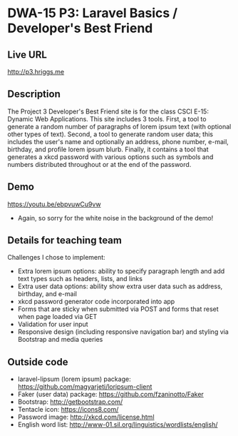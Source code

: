 # DWA-15 P3: Laravel Basics / Developer's Best Friend

## Live URL
<http://p3.hriggs.me>

## Description
The Project 3 Developer's Best Friend site is for the class CSCI E-15: Dynamic Web Applications. 
This site includes 3 tools. First, a tool to generate a random number of paragraphs of lorem ipsum 
text (with optional other types of text). Second, a tool to generate random user data; this includes
the user's name and optionally an address, phone number, e-mail, birthday, and profile lorem ipsum 
blurb. Finally, it contains a tool that generates a xkcd password with various options such as 
symbols and numbers distributed throughout or at the end of the password. 

## Demo
<https://youtu.be/ebpvuwCu9vw>
* Again, so sorry for the white noise in the background of the demo! 

## Details for teaching team
Challenges I chose to implement:
* Extra lorem ipsum options: ability to specify paragraph length and add text types such as headers, lists, and links
* Extra user data options: ability show extra user data such as address, birthday, and e-mail
* xkcd password generator code incorporated into app
* Forms that are sticky when submitted via POST and forms that reset when page loaded via GET
* Validation for user input
* Responsive design (including responsive navigation bar) and styling via Bootstrap and media queries

## Outside code
* laravel-lipsum (lorem ipsum) package: <https://github.com/magyarjeti/loripsum-client>
* Faker (user data) package: <https://github.com/fzaninotto/Faker>
* Bootstrap: <http://getbootstrap.com/>
* Tentacle icon: <https://icons8.com/>
* Password image: <http://xkcd.com/license.html>
* English word list: <http://www-01.sil.org/linguistics/wordlists/english/>